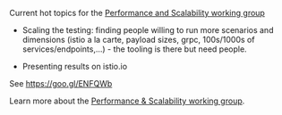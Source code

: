 Current hot topics for the [Performance and Scalability working group](https://github.com/istio/istio/wiki/Performance-and-Scalability-WG)

* Scaling the testing: finding people willing to run more scenarios and dimensions (istio a la carte, payload sizes, grpc, 100s/1000s of services/endpoints,...) - the tooling is there but need people.

* Presenting results on istio.io

See https://goo.gl/ENFQWb

Learn more about the [Performance & Scalability working group](https://github.com/istio/community/blob/master/WORKING-GROUPS.md#performance-and-scalability).
